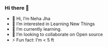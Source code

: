 ### Hi there 👋

- 👋 Hi, I’m Neha Jha
- 👀 I’m interested in Learning New Things
- 🌱 I’m currently learning.
- 💞️ I’m looking to collaborate on Open source
- ⚡ Fun fact: I’m  < 5 ft
<!--
**NehaJha01/NehaJha01** is a ✨ _special_ ✨ repository because its `README.md` (this file) appears on your GitHub profile.

Here are some ideas to get you started:

- 🔭 I’m currently working on ...
- 🌱 I’m currently learning ...
- 👯 I’m looking to collaborate on ...
- 🤔 I’m looking for help with ...
- 💬 Ask me about ...
- 📫 How to reach me: ...
- 😄 Pronouns: ...

-->
